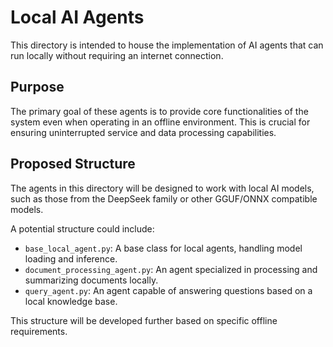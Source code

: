 # Local AI Agents

This directory is intended to house the implementation of AI agents that can run locally without requiring an internet connection.

## Purpose

The primary goal of these agents is to provide core functionalities of the system even when operating in an offline environment. This is crucial for ensuring uninterrupted service and data processing capabilities.

## Proposed Structure

The agents in this directory will be designed to work with local AI models, such as those from the DeepSeek family or other GGUF/ONNX compatible models.

A potential structure could include:
- `base_local_agent.py`: A base class for local agents, handling model loading and inference.
- `document_processing_agent.py`: An agent specialized in processing and summarizing documents locally.
- `query_agent.py`: An agent capable of answering questions based on a local knowledge base.

This structure will be developed further based on specific offline requirements.
